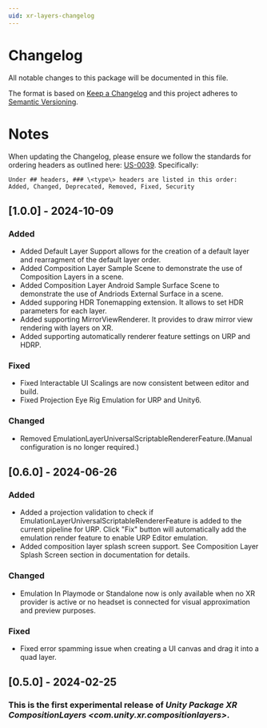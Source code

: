 ```yaml
---
uid: xr-layers-changelog
---
```


# Changelog
All notable changes to this package will be documented in this file.

The format is based on [Keep a Changelog](http://keepachangelog.com/en/1.0.0/)
and this project adheres to [Semantic Versioning](http://semver.org/spec/v2.0.0.html).

# Notes
When updating the Changelog, please ensure we follow the standards for ordering headers as outlined here: [US-0039](https://standards.ds.unity3d.com/Standards/US-0039/). Specifically:
```
Under ## headers, ### \<type\> headers are listed in this order: Added, Changed, Deprecated, Removed, Fixed, Security
```
## [1.0.0] - 2024-10-09

### Added
* Added Default Layer Support allows for the creation of a default layer and rearragment of the default layer order.
* Added Composition Layer Sample Scene to demonstrate the use of Composition Layers in a scene.
* Added Composition Layer Android Sample Surface Scene to demonstrate the use of Andriods External Surface in a scene.
* Added supporing HDR Tonemapping extension. It allows to set HDR parameters for each layer.
* Added supporting MirrorViewRenderer. It provides to draw mirror view rendering with layers on XR.
* Added supporting automatically renderer feature settings on URP and HDRP.

### Fixed
* Fixed Interactable UI Scalings are now consistent between editor and build.
* Fixed Projection Eye Rig Emulation for URP and Unity6.

### Changed
* Removed EmulationLayerUniversalScriptableRendererFeature.(Manual configuration is no longer required.)

## [0.6.0] - 2024-06-26

### Added
* Added a projection validation to check if EmulationLayerUniversalScriptableRendererFeature is added to the current pipeline for URP. Click "Fix" button will automatically add the emulation render feature to enable URP Editor emulation.
* Added composition layer splash screen support. See Composition Layer Splash Screen section in documentation for details.

### Changed
* Emulation In Playmode or Standalone now is only available when no XR provider is active or no headset is connected for visual approximation and preview purposes.

### Fixed
* Fixed error spamming issue when creating a UI canvas and drag it into a quad layer.

## [0.5.0] - 2024-02-25

### This is the first experimental release of *Unity Package XR CompositionLayers \<com.unity.xr.compositionlayers\>*.
